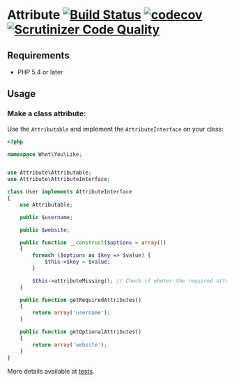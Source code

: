 # Attribute [![Build Status](https://travis-ci.org/tsmsogn/attribute.svg?branch=master)](https://travis-ci.org/tsmsogn/attribute) [![codecov](https://codecov.io/gh/tsmsogn/attribute/branch/master/graph/badge.svg)](https://codecov.io/gh/tsmsogn/attribute) [![Scrutinizer Code Quality](https://scrutinizer-ci.com/g/tsmsogn/attribute/badges/quality-score.png?b=master)](https://scrutinizer-ci.com/g/tsmsogn/attribute/?branch=master)

## Requirements

- PHP 5.4 or later

## Usage

### Make a class attribute:

Use the `Attributable` and implement the `AttributeInterface` on your class:

```php
<?php

namespace What\You\Like;


use Attribute\Attributable;
use Attribute\AttributeInterface;

class User implements AttributeInterface
{
    use Attributable;

    public $username;

    public $website;

    public function __construct($options = array())
    {
        foreach ($options as $key => $value) {
            $this->$key = $value;
        }

        $this->attributeMissing(); // Check if wheter the required attributes are missing or not.
    }

    public function getRequiredAttributes()
    {
        return array('username');
    }

    public function getOptionalAttributes()
    {
        return array('website');
    }
}
```

More details available at [tests](https://github.com/tsmsogn/attribute/blob/master/tests/AttributeTest.php).
